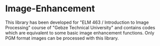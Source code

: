 # Image-Enhancement

This library has been developed for "ELM 463 / Introduction to Image Processing" course of "Gebze Technical University"
and contains codes which are equivalent to some basic image enhancement functions. Only PGM format images can be
processed with this library. 